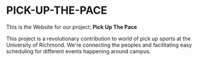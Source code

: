 # PICK-UP-THE-PACE
This is the Website for our project: **Pick Up The Pace**

This project is a revolutionary contribution to world of pick up sports at the University of Richmond. We're connecting the peoples and facilitating easy scheduling for different events happening around campus.
